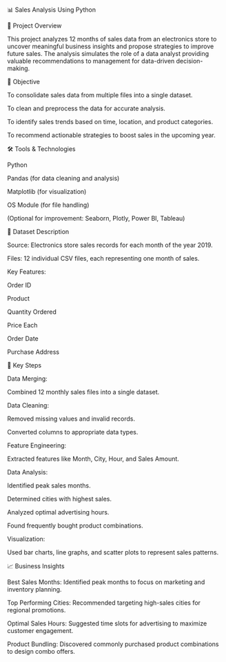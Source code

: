 📊 Sales Analysis Using Python

📂 Project Overview

This project analyzes 12 months of sales data from an electronics store to uncover meaningful business insights and propose strategies to improve future sales. The analysis simulates the role of a data analyst providing valuable recommendations to management for data-driven decision-making.


🎯 Objective

To consolidate sales data from multiple files into a single dataset.

To clean and preprocess the data for accurate analysis.

To identify sales trends based on time, location, and product categories.

To recommend actionable strategies to boost sales in the upcoming year.


🛠️ Tools & Technologies

Python

Pandas (for data cleaning and analysis)

Matplotlib (for visualization)

OS Module (for file handling)

(Optional for improvement: Seaborn, Plotly, Power BI, Tableau)


📁 Dataset Description

Source: Electronics store sales records for each month of the year 2019.

Files: 12 individual CSV files, each representing one month of sales.

Key Features:

Order ID

Product

Quantity Ordered

Price Each

Order Date

Purchase Address


📝 Key Steps

Data Merging:

Combined 12 monthly sales files into a single dataset.

Data Cleaning:

Removed missing values and invalid records.

Converted columns to appropriate data types.

Feature Engineering:

Extracted features like Month, City, Hour, and Sales Amount.

Data Analysis:

Identified peak sales months.

Determined cities with highest sales.

Analyzed optimal advertising hours.

Found frequently bought product combinations.

Visualization:

Used bar charts, line graphs, and scatter plots to represent sales patterns.


📈 Business Insights

Best Sales Months: Identified peak months to focus on marketing and inventory planning.

Top Performing Cities: Recommended targeting high-sales cities for regional promotions.

Optimal Sales Hours: Suggested time slots for advertising to maximize customer engagement.

Product Bundling: Discovered commonly purchased product combinations to design combo offers.


